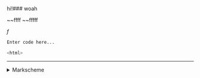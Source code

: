 hi!### woah

~~ffff
~~fffff

$f$​

```f
Enter code here...
```

```f
<html>
```


---

<details>
<summary>Markscheme</summary>
Enter markscheme details here...
$f$​
```f
Enter code here...f
```
| Header | Header | 
| --- | --- | 
|  |  | 
|  |  | 
|  |  | 
|  | fff |
</details>
